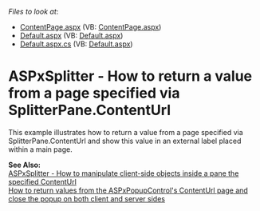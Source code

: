 <!-- default file list -->
*Files to look at*:

* [ContentPage.aspx](./CS/WebSite/ContentPage.aspx) (VB: [ContentPage.aspx](./VB/WebSite/ContentPage.aspx))
* [Default.aspx](./CS/WebSite/Default.aspx) (VB: [Default.aspx](./VB/WebSite/Default.aspx))
* [Default.aspx.cs](./CS/WebSite/Default.aspx.cs) (VB: [Default.aspx](./VB/WebSite/Default.aspx))
<!-- default file list end -->
# ASPxSplitter - How to return a value from a page specified via SplitterPane.ContentUrl


<p>This example illustrates how to return a value from a page specified via SplitterPane.ContentUrl and show this value in an external label placed within a main page. </p><p><strong>See </strong><strong>A</strong><strong>lso:</strong><strong><br />
</strong><a href="https://www.devexpress.com/Support/Center/p/E3927">ASPxSplitter - How to manipulate client-side objects inside a pane the specified ContentUrl</a><br />
<a href="https://www.devexpress.com/Support/Center/p/E3098">How to return values from the ASPxPopupControl's ContentUrl page and close the popup on both client and server sides </a></p>

<br/>


